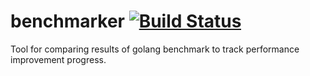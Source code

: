 benchmarker [![Build Status](https://drone.io/github.com/maciejmrowiec/benchmarker/status.png)](https://drone.io/github.com/maciejmrowiec/benchmarker/latest)
===========

Tool for comparing results of golang benchmark to track performance improvement progress.

